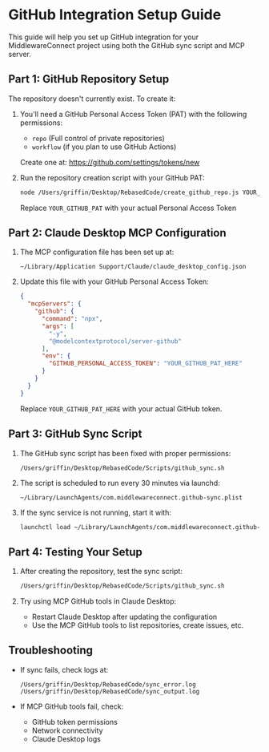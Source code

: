 # GitHub Integration Setup Guide

This guide will help you set up GitHub integration for your MiddlewareConnect project using both the GitHub sync script and MCP server.

## Part 1: GitHub Repository Setup

The repository doesn't currently exist. To create it:

1. You'll need a GitHub Personal Access Token (PAT) with the following permissions:
   - `repo` (Full control of private repositories)
   - `workflow` (if you plan to use GitHub Actions)

   Create one at: https://github.com/settings/tokens/new

2. Run the repository creation script with your GitHub PAT:
   ```bash
   node /Users/griffin/Desktop/RebasedCode/create_github_repo.js YOUR_GITHUB_PAT
   ```

   Replace `YOUR_GITHUB_PAT` with your actual Personal Access Token

## Part 2: Claude Desktop MCP Configuration

1. The MCP configuration file has been set up at:
   ```
   ~/Library/Application Support/Claude/claude_desktop_config.json
   ```

2. Update this file with your GitHub Personal Access Token:
   ```json
   {
     "mcpServers": {
       "github": {
         "command": "npx",
         "args": [
           "-y",
           "@modelcontextprotocol/server-github"
         ],
         "env": {
           "GITHUB_PERSONAL_ACCESS_TOKEN": "YOUR_GITHUB_PAT_HERE"
         }
       }
     }
   }
   ```

   Replace `YOUR_GITHUB_PAT_HERE` with your actual GitHub token.

## Part 3: GitHub Sync Script

1. The GitHub sync script has been fixed with proper permissions:
   ```
   /Users/griffin/Desktop/RebasedCode/Scripts/github_sync.sh
   ```

2. The script is scheduled to run every 30 minutes via launchd:
   ```
   ~/Library/LaunchAgents/com.middlewareconnect.github-sync.plist
   ```

3. If the sync service is not running, start it with:
   ```bash
   launchctl load ~/Library/LaunchAgents/com.middlewareconnect.github-sync.plist
   ```

## Part 4: Testing Your Setup

1. After creating the repository, test the sync script:
   ```bash
   /Users/griffin/Desktop/RebasedCode/Scripts/github_sync.sh
   ```

2. Try using MCP GitHub tools in Claude Desktop:
   - Restart Claude Desktop after updating the configuration
   - Use the MCP GitHub tools to list repositories, create issues, etc.

## Troubleshooting

- If sync fails, check logs at:
  ```
  /Users/griffin/Desktop/RebasedCode/sync_error.log
  /Users/griffin/Desktop/RebasedCode/sync_output.log
  ```

- If MCP GitHub tools fail, check:
  - GitHub token permissions
  - Network connectivity
  - Claude Desktop logs
